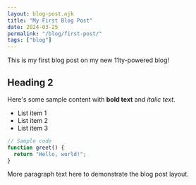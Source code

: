```yaml
---
layout: blog-post.njk
title: "My First Blog Post"
date: 2024-03-25
permalink: "/blog/first-post/"
tags: ["blog"]
---
```


This is my first blog post on my new 11ty-powered blog! 

## Heading 2

Here's some sample content with **bold text** and *italic text*.

- List item 1
- List item 2
- List item 3

```js
// Sample code
function greet() {
  return "Hello, world!";
}
```

More paragraph text here to demonstrate the blog post layout. 